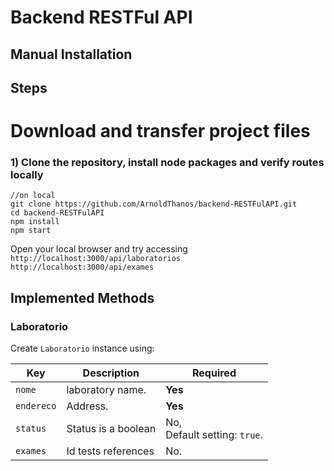 # Backend RESTFul API

## Manual Installation 

## Steps
 
# Download and transfer project files

### 1) Clone the repository, install node packages  and verify routes locally

``` 
//on local
git clone https://github.com/ArnoldThanos/backend-RESTFulAPI.git
cd backend-RESTFulAPI
npm install
npm start
```

Open your local browser and try accessing     
`http://localhost:3000/api/laboratorios`   
`http://localhost:3000/api/exames`  

## Implemented Methods

### Laboratorio

Create `Laboratorio` instance using:

 Key| Description| Required
 ---|---|---
 `nome`       | laboratory name.             | **Yes**
 `endereco`      | Address.                            | **Yes**
 `status`  | Status is a boolean                         | No, <br> Default setting: `true`.
 `exames` | Id tests references | No.




